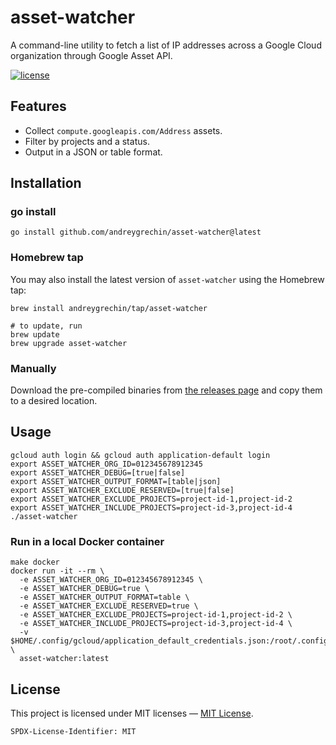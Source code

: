 # asset-watcher

A command-line utility to fetch a list of IP addresses across a Google Cloud organization through Google Asset API.

[![license](https://img.shields.io/badge/License-MIT-blue.svg)](https://github.com/andreygrechin/asset-watcher/blob/main/LICENSE)

## Features

- Collect `compute.googleapis.com/Address` assets.
- Filter by projects and a status.
- Output in a JSON or table format.

## Installation

### go install

```shell
go install github.com/andreygrechin/asset-watcher@latest
```

### Homebrew tap

You may also install the latest version of `asset-watcher` using the Homebrew tap:

```shell
brew install andreygrechin/tap/asset-watcher

# to update, run
brew update
brew upgrade asset-watcher
```

### Manually

Download the pre-compiled binaries from [the releases page](https://github.com/andreygrechin/asset-watcher/releases/) and copy them to a desired location.

## Usage

```shell
gcloud auth login && gcloud auth application-default login
export ASSET_WATCHER_ORG_ID=012345678912345
export ASSET_WATCHER_DEBUG=[true|false]
export ASSET_WATCHER_OUTPUT_FORMAT=[table|json]
export ASSET_WATCHER_EXCLUDE_RESERVED=[true|false]
export ASSET_WATCHER_EXCLUDE_PROJECTS=project-id-1,project-id-2
export ASSET_WATCHER_INCLUDE_PROJECTS=project-id-3,project-id-4
./asset-watcher
```

### Run in a local Docker container

```shell
make docker
docker run -it --rm \
  -e ASSET_WATCHER_ORG_ID=012345678912345 \
  -e ASSET_WATCHER_DEBUG=true \
  -e ASSET_WATCHER_OUTPUT_FORMAT=table \
  -e ASSET_WATCHER_EXCLUDE_RESERVED=true \
  -e ASSET_WATCHER_EXCLUDE_PROJECTS=project-id-1,project-id-2 \
  -e ASSET_WATCHER_INCLUDE_PROJECTS=project-id-3,project-id-4 \
  -v $HOME/.config/gcloud/application_default_credentials.json:/root/.config/gcloud/application_default_credentials.json \
  asset-watcher:latest
```

## License

This project is licensed under MIT licenses —  [MIT License](LICENSE).

`SPDX-License-Identifier: MIT`
